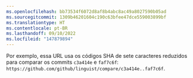 ```yaml
---
ms.openlocfilehash: bb73534f6072d8af8b4abc8ac49a8027590b05ad
ms.sourcegitcommit: 1309b46201604c190c63bfee47dce559003899bf
ms.translationtype: HT
ms.contentlocale: pt-BR
ms.lasthandoff: 09/10/2022
ms.locfileid: "147879894"
---
```

Por exemplo, essa URL usa os códigos SHA de sete caracteres reduzidos para comparar os commits `c3a414e` e `faf7c6f`: `https://github.com/github/linguist/compare/c3a414e..faf7c6f`.
